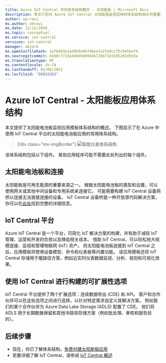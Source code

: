 ```yaml
---
title: Azure IoT Central 中的体系结构概念 - 太阳能板 | Microsoft Docs
description: 本文介绍与 Azure IoT Central 太阳能板监视应用的体系结构相关的重要概念。
author: op-ravi
ms.author: omravi
ms.date: 12/11/2020
ms.topic: conceptual
ms.service: iot-central
services: iot-central
manager: abjork
ms.openlocfilehash: 1efb693e1ad9b9e9bfdbeafa27e9cc75c645baf4
ms.sourcegitcommit: d1b0cf715a34dd9d89d3b72bb71815d5202d5b3a
ms.translationtype: HT
ms.contentlocale: zh-CN
ms.lasthandoff: 02/08/2021
ms.locfileid: "99834283"
---
```

# <a name="azure-iot-central---solar-panel-app-architecture"></a>Azure IoT Central - 太阳能板应用体系结构

本文提供了太阳能电池板监视应用模板体系结构的概述。 下图显示了在 Azure 中使用 IoT Central 平台的太阳能电池板应用的常用体系结构。

> [!div class="mx-imgBorder"]
> ![智能仪表体系结构](media/concept-iot-central-solar-panel/solar-panel-app-architecture.png)

该体系结构包括以下组件。 某些应用程序可能不需要此处列出的每个组件。

## <a name="solar-panels-and-connectivity"></a>太阳能电池板和连接

太阳能板是可再生能源的重要来源之一。 根据太阳能电池板的类型和设置，可以使用网关或其他中间设备和专用系统来连接它。 可能需要构建 IoT Central 设备网桥以连接无法直接连接的设备。 IoT Central 设备桥是一种开放源代码解决方案，你可以在[此处](../core/howto-build-iotc-device-bridge.md)找到完整的详细信息。 

## <a name="iot-central-platform"></a>IoT Central 平台
Azure IoT Central 是一个平台，可简化 IoT 解决方案的构建，并有助于减轻 IoT 管理、运营和开发的负担以及降低相关成本。 借助 IoT Central，可以轻松地大规模连接、监视和管理物联网 (IoT) 资产。 将太阳能电池板连接到 IoT Central 之后，应用模板将使用设备模型、命令和仪表板等内置功能。 该应用模板还将 IoT Central 存储用于暖路径方案，例如近实时仪表数据监视、分析、规则和可视化效果。


## <a name="extensibility-options-to-build-with-iot-central"></a>使用 IoT Central 进行构建的可扩展性选项
IoT Central 平台提供了两个扩展选项：连续数据导出 (CDE) 和 API。 客户和合作伙伴可以在这些选项之间进行选择，以针对特定需求自定义其解决方案。 例如我们的某个合作伙伴为 Azure Data Lake Storage (ADLS) 配置了 CDE。 他们将 ADLS 用于长期数据保留和其他冷路径存储方案（例如批处理、审核和报告目的）。 

## <a name="next-steps"></a>后续步骤

* 现在，你已了解体系结构，[免费创建太阳能板应用](https://apps.azureiotcentral.com/build/new/solar-panel-monitoring)
* 若要详细了解 IoT Central，请参阅 [IoT Central 概述](../index.yml)
